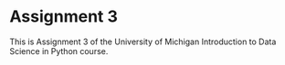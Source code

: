 # Assignment 3
This is Assignment 3 of the University of Michigan Introduction to Data Science in Python course.

